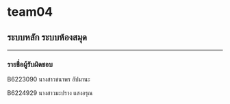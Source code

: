# team04

## ระบบหลัก ระบบห้องสมุด

<hr/>

### รายชื่อผู้รับผิดชอบ

B6223090 นางสาวชนาพร อัปมานะ

B6224929 นางสาวมะปราง แสงอรุณ